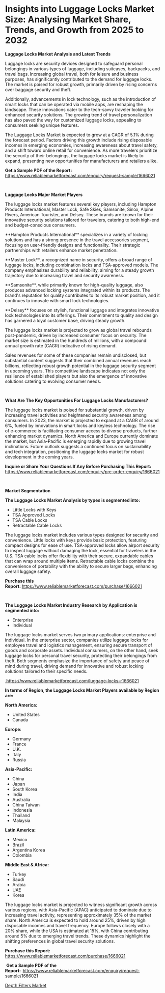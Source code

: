 <p><h1>Insights into Luggage Locks Market Size: Analysing Market Share, Trends, and Growth from 2025 to 2032</h1></p><p><strong>Luggage Locks Market Analysis and Latest Trends</strong></p>
<p><p>Luggage locks are security devices designed to safeguard personal belongings in various types of luggage, including suitcases, backpacks, and travel bags. Increasing global travel, both for leisure and business purposes, has significantly contributed to the demand for luggage locks. The market is poised for robust growth, primarily driven by rising concerns over baggage security and theft.</p><p>Additionally, advancements in lock technology, such as the introduction of smart locks that can be operated via mobile apps, are reshaping the landscape. These innovations cater to the tech-savvy traveler looking for enhanced security solutions. The growing trend of travel personalization has also paved the way for customized luggage locks, appealing to consumers seeking unique features.</p><p>The Luggage Locks Market is expected to grow at a CAGR of 5.1% during the forecast period. Factors driving this growth include rising disposable incomes in emerging economies, increasing awareness about travel safety, and a shift toward online retail for convenience. As more travelers prioritize the security of their belongings, the luggage locks market is likely to expand, presenting new opportunities for manufacturers and retailers alike.</p></p>
<p><strong>Get a Sample PDF of the Report:&nbsp;</strong> <a href="https://www.reliablemarketforecast.com/enquiry/request-sample/1666021?utm_campaign=2455&utm_medium=2&utm_source=Github&utm_content=ia&utm_term=08042025&utm_id=luggage-locks">https://www.reliablemarketforecast.com/enquiry/request-sample/1666021</a></p>
<p>&nbsp;</p>
<p><strong>Luggage Locks Major Market Players</strong></p>
<p><p>The luggage locks market features several key players, including Hampton Products International, Master Lock, Safe Skies, Samsonite, Sinox, Alpine Rivers, American Tourister, and Delsey. These brands are known for their innovative security solutions tailored for travelers, catering to both high-end and budget-conscious consumers.</p><p>**Hampton Products International** specializes in a variety of locking solutions and has a strong presence in the travel accessories segment, focusing on user-friendly designs and functionality. Their strategic partnerships with retailers enhance market penetration.</p><p>**Master Lock**, a recognized name in security, offers a broad range of luggage locks, including combination locks and TSA-approved models. The company emphasizes durability and reliability, aiming for a steady growth trajectory due to increasing travel and security awareness.</p><p>**Samsonite**, while primarily known for high-quality luggage, also produces advanced locking systems integrated within its products. The brand's reputation for quality contributes to its robust market position, and it continues to innovate with smart lock technologies.</p><p>**Delsey** focuses on stylish, functional luggage and integrates innovative lock technologies into its offerings. Their commitment to quality and design has garnered a loyal customer base, driving steady growth.</p><p>The luggage locks market is projected to grow as global travel rebounds post-pandemic, driven by increased consumer focus on security. The market size is estimated in the hundreds of millions, with a compound annual growth rate (CAGR) indicative of rising demand. </p><p>Sales revenues for some of these companies remain undisclosed, but substantial content suggests that their combined annual revenues reach billions, reflecting robust growth potential in the luggage security segment in upcoming years. This competitive landscape indicates not only the resilience of established players but also the emergence of innovative solutions catering to evolving consumer needs.</p></p>
<p>&nbsp;</p>
<p><strong>What Are The Key Opportunities For Luggage Locks Manufacturers?</strong></p>
<p><p>The luggage locks market is poised for substantial growth, driven by increasing travel activities and heightened security awareness among consumers. In 2023, the market is projected to expand at a CAGR of around 6%, fueled by innovations in smart locks and keyless technology. The rise of e-commerce is facilitating consumer access to diverse products, further enhancing market dynamics. North America and Europe currently dominate the market, but Asia-Pacific is emerging rapidly due to growing travel inclinations. Future outlook suggests a continued focus on sustainability and tech integration, positioning the luggage locks market for robust development in the coming years.</p></p>
<p><strong>Inquire or Share Your Questions If Any Before Purchasing This Report:</strong> <a href="https://www.reliablemarketforecast.com/enquiry/pre-order-enquiry/1666021?utm_campaign=2455&utm_medium=2&utm_source=Github&utm_content=ia&utm_term=08042025&utm_id=luggage-locks">https://www.reliablemarketforecast.com/enquiry/pre-order-enquiry/1666021</a></p>
<p>&nbsp;</p>
<p><strong>Market Segmentation</strong></p>
<p><strong>The Luggage Locks Market Analysis by types is segmented into:</strong></p>
<p><ul><li>Little Locks with Keys</li><li>TSA Approved Locks</li><li>TSA Cable Locks</li><li>Retractable Cable Locks</li></ul></p>
<p><p>The luggage locks market includes various types designed for security and convenience. Little locks with keys provide basic protection, featuring compact designs for ease of use. TSA-approved locks allow airport security to inspect luggage without damaging the lock, essential for travelers in the U.S. TSA cable locks offer flexibility with their secure, expandable cables that can wrap around multiple items. Retractable cable locks combine the convenience of portability with the ability to secure larger bags, enhancing overall luggage safety.</p></p>
<p><strong>Purchase this Report:&nbsp;</strong><a href="https://www.reliablemarketforecast.com/purchase/1666021?utm_campaign=2455&utm_medium=2&utm_source=Github&utm_content=ia&utm_term=08042025&utm_id=luggage-locks">https://www.reliablemarketforecast.com/purchase/1666021</a></p>
<p>&nbsp;</p>
<p><strong>The Luggage Locks Market Industry Research by Application is segmented into:</strong></p>
<p><ul><li>Enterprise</li><li>Individual</li></ul></p>
<p><p>The luggage locks market serves two primary applications: enterprise and individual. In the enterprise sector, companies utilize luggage locks for employee travel and logistics management, ensuring secure transport of goods and corporate assets. Individual consumers, on the other hand, seek luggage locks for personal travel security, protecting their belongings from theft. Both segments emphasize the importance of safety and peace of mind during travel, driving demand for innovative and robust locking solutions tailored to their specific needs.</p></p>
<p><a href="https://www.reliablemarketforecast.com/luggage-locks-r1666021?utm_campaign=2455&utm_medium=2&utm_source=Github&utm_content=ia&utm_term=08042025&utm_id=luggage-locks">&nbsp;https://www.reliablemarketforecast.com/luggage-locks-r1666021</a></p>
<p><strong>In terms of Region, the Luggage Locks Market Players available by Region are:</strong></p>
<p>
    <p> <strong> North America: </strong>
        <ul>
            <li>United States</li>
            <li>Canada</li>
        </ul>
        </p> 
    <p> <strong> Europe: </strong>
        <ul>
            <li>Germany</li>
            <li>France</li>
            <li>U.K.</li>
            <li>Italy</li>
            <li>Russia</li>
        </ul>
        </p> 
    <p> <strong> Asia-Pacific: </strong>
        <ul>
            <li>China</li>
            <li>Japan</li>
            <li>South Korea</li>
            <li>India</li>
            <li>Australia</li>
            <li>China Taiwan</li>
            <li>Indonesia</li>
            <li>Thailand</li>
            <li>Malaysia</li>
        </ul>
        </p> 
    <p> <strong> Latin America: </strong>
        <ul>
            <li>Mexico</li>
            <li>Brazil</li>
            <li>Argentina Korea</li>
            <li>Colombia</li>
        </ul>
        </p> 
    <p> <strong> Middle East & Africa: </strong>
        <ul>
            <li>Turkey</li>
            <li>Saudi</li>
            <li>Arabia</li>
            <li>UAE</li>
            <li>Korea</li>
        </ul>
    </p>
    </p>
<p><p>The luggage locks market is projected to witness significant growth across various regions, with Asia-Pacific (APAC) anticipated to dominate due to increasing travel activity, representing approximately 35% of the market share. North America is expected to hold around 25%, driven by high disposable incomes and travel frequency. Europe follows closely with a 20% share, while the USA is estimated at 15%, with China contributing around 5% due to emerging travel trends. These dynamics highlight the shifting preferences in global travel security solutions.</p></p>
<p><strong>Purchase this Report: </strong><a href="https://www.reliablemarketforecast.com/purchase/1666021?utm_campaign=2455&utm_medium=2&utm_source=Github&utm_content=ia&utm_term=08042025&utm_id=luggage-locks">https://www.reliablemarketforecast.com/purchase/1666021</a></p>
<p>&nbsp;<strong>Get a Sample PDF of the Report:&nbsp;&nbsp;</strong><a href="https://www.reliablemarketforecast.com/enquiry/request-sample/1666021?utm_campaign=2455&utm_medium=2&utm_source=Github&utm_content=ia&utm_term=08042025&utm_id=luggage-locks">https://www.reliablemarketforecast.com/enquiry/request-sample/1666021</a></p>
<p><strong></strong></p>
<p><p><a href="https://github.com/dekamrapinq1/Market-Research-Report-List-1/blob/main/depth-filters-market.md?utm_campaign=2455&utm_medium=2&utm_source=Github&utm_content=ia&utm_term=08042025&utm_id=luggage-locks">Depth Filters Market</a></p></p>